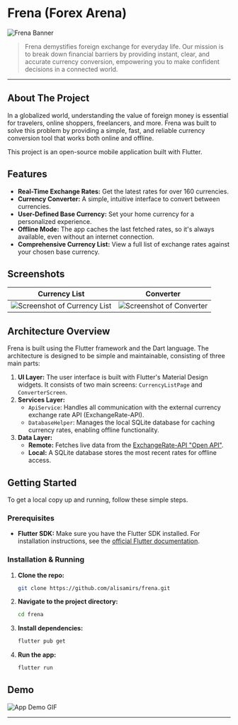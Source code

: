 # Frena (Forex Arena)

![Frena Banner](https://placehold.co/1200x400/7e57c2/ffffff?text=Frena)

> Frena demystifies foreign exchange for everyday life. Our mission is to break down financial barriers by providing instant, clear, and accurate currency conversion, empowering you to make confident decisions in a connected world.

---

## About The Project

In a globalized world, understanding the value of foreign money is essential for travelers, online shoppers, freelancers, and more. Frena was built to solve this problem by providing a simple, fast, and reliable currency conversion tool that works both online and offline.

This project is an open-source mobile application built with Flutter.

## Features

*   **Real-Time Exchange Rates:** Get the latest rates for over 160 currencies.
*   **Currency Converter:** A simple, intuitive interface to convert between currencies.
*   **User-Defined Base Currency:** Set your home currency for a personalized experience.
*   **Offline Mode:** The app caches the last fetched rates, so it's always available, even without an internet connection.
*   **Comprehensive Currency List:** View a full list of exchange rates against your chosen base currency.

## Screenshots

| Currency List | Converter |
| :---: | :---: |
| ![Screenshot of Currency List](https://placehold.co/300x600/ffffff/000000?text=Currency+List+Screen) | ![Screenshot of Converter](https://placehold.co/300x600/ffffff/000000?text=Converter+Screen) |

## Architecture Overview

Frena is built using the Flutter framework and the Dart language. The architecture is designed to be simple and maintainable, consisting of three main parts:

1.  **UI Layer:** The user interface is built with Flutter's Material Design widgets. It consists of two main screens: `CurrencyListPage` and `ConverterScreen`.
2.  **Services Layer:**
    *   `ApiService`: Handles all communication with the external currency exchange rate API (ExchangeRate-API).
    *   `DatabaseHelper`: Manages the local SQLite database for caching currency rates, enabling offline functionality.
3.  **Data Layer:**
    *   **Remote:** Fetches live data from the [ExchangeRate-API "Open API"](https://www.exchangerate-api.com).
    *   **Local:** A SQLite database stores the most recent rates for offline access.

## Getting Started

To get a local copy up and running, follow these simple steps.

### Prerequisites

*   **Flutter SDK:** Make sure you have the Flutter SDK installed. For installation instructions, see the [official Flutter documentation](https://flutter.dev/docs/get-started/install).

### Installation & Running

1.  **Clone the repo:**
    ```sh
    git clone https://github.com/alisamirs/frena.git
    ```
2.  **Navigate to the project directory:**
    ```sh
    cd frena
    ```
3.  **Install dependencies:**
    ```sh
    flutter pub get
    ```
4.  **Run the app:**
    ```sh
    flutter run
    ```

## Demo

![App Demo GIF](https://placehold.co/600x400/7e57c2/ffffff?text=App+Demo+GIF)

---
